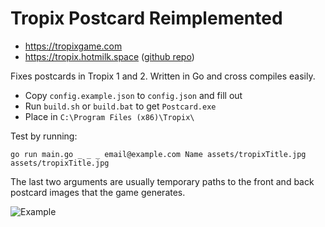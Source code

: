 # Tropix Postcard Reimplemented

-   https://tropixgame.com
-   https://tropix.hotmilk.space ([github repo](https://github.com/makinori/tropixgame.com))

Fixes postcards in Tropix 1 and 2. Written in Go and cross compiles easily.

<!-- Can also send to multiple emails if you seperate in-game with `^`. -->

-   Copy `config.example.json` to `config.json` and fill out
-   Run `build.sh` or `build.bat` to get `Postcard.exe`
-   Place in `C:\Program Files (x86)\Tropix\`

Test by running:

`go run main.go _ _ _ email@example.com Name assets/tropixTitle.jpg assets/tropixTitle.jpg`

The last two arguments are usually temporary paths to the front and back postcard images that the game generates.

![Example](example.jpg)
